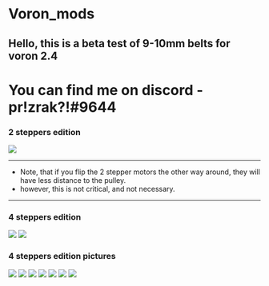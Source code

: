 # Voron_mods
## Hello, this is a beta test of 9-10mm belts for voron 2.4
# You can find me on discord - pr!zrak?!#9644



### 2 steppers edition
![](https://github.com/MRX8024/Voron_mods/blob/main/2.4%209mm%20Stock%20Parts/Pictures/2m-9mm.jpg)

____

+ Note, that if you flip the 2 stepper motors the other way around, they will have less distance to the pulley.
+ however, this is not critical, and not necessary.

____

### 4 steppers edition
![](https://github.com/MRX8024/Voron_mods/blob/main/2.4%209mm%20Stock%20Parts/Pictures/4m-9mm.jpg)
![](https://github.com/MRX8024/Voron_mods/blob/main/2.4%209mm%20Stock%20Parts/Pictures/4m-9mm-belts.jpg)

### 4 steppers edition pictures
![](https://github.com/MRX8024/Voron_mods/blob/main/2.4%209mm%20Stock%20Parts/Pictures/All.jpg)
![](https://github.com/MRX8024/Voron_mods/blob/main/2.4%209mm%20Stock%20Parts/Pictures/Gantry_Top.jpg)
![](https://github.com/MRX8024/Voron_mods/blob/main/2.4%209mm%20Stock%20Parts/Pictures/Gantry_front.jpg)
![](https://github.com/MRX8024/Voron_mods/blob/main/2.4%209mm%20Stock%20Parts/Pictures/Gantry_back.jpg)
![](https://github.com/MRX8024/Voron_mods/blob/main/2.4%209mm%20Stock%20Parts/Pictures/Idler.jpg)
![](https://github.com/MRX8024/Voron_mods/blob/main/2.4%209mm%20Stock%20Parts/Pictures/Joint.jpg)
![](https://github.com/MRX8024/Voron_mods/blob/main/2.4%209mm%20Stock%20Parts/Pictures/Drive.jpg)





